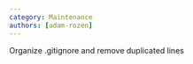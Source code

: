 ```yaml
---
category: Maintenance
authors: [adam-rozen]
---
```


Organize .gitignore and remove duplicated lines

